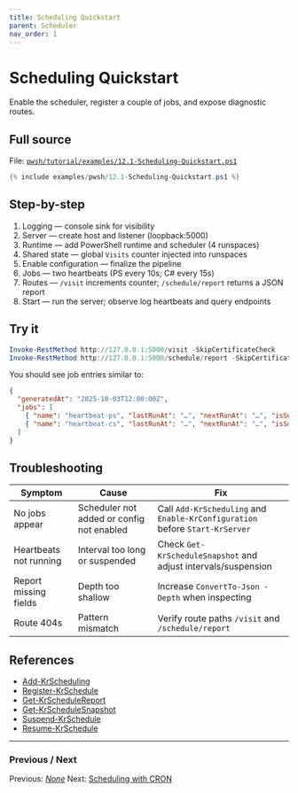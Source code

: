 ```yaml
---
title: Scheduling Quickstart
parent: Scheduler
nav_order: 1
---
```


# Scheduling Quickstart

Enable the scheduler, register a couple of jobs, and expose diagnostic routes.

## Full source

File: [`pwsh/tutorial/examples/12.1-Scheduling-Quickstart.ps1`][12.1-Scheduling-Quickstart.ps1]

```powershell
{% include examples/pwsh/12.1-Scheduling-Quickstart.ps1 %}
```

## Step-by-step

1. Logging — console sink for visibility
2. Server — create host and listener (loopback:5000)
3. Runtime — add PowerShell runtime and scheduler (4 runspaces)
4. Shared state — global `Visits` counter injected into runspaces
5. Enable configuration — finalize the pipeline
6. Jobs — two heartbeats (PS every 10s; C# every 15s)
7. Routes — `/visit` increments counter; `/schedule/report` returns a JSON report
8. Start — run the server; observe log heartbeats and query endpoints

## Try it

```powershell
Invoke-RestMethod http://127.0.0.1:5000/visit -SkipCertificateCheck
Invoke-RestMethod http://127.0.0.1:5000/schedule/report -SkipCertificateCheck | ConvertTo-Json -Depth 4
```

You should see job entries similar to:

```json
{
  "generatedAt": "2025-10-03T12:00:00Z",
  "jobs": [
    { "name": "heartbeat-ps", "lastRunAt": "…", "nextRunAt": "…", "isSuspended": false },
    { "name": "heartbeat-cs", "lastRunAt": "…", "nextRunAt": "…", "isSuspended": false }
  ]
}
```

## Troubleshooting

| Symptom | Cause | Fix |
|---------|-------|-----|
| No jobs appear | Scheduler not added or config not enabled | Call `Add-KrScheduling` and `Enable-KrConfiguration` before `Start-KrServer` |
| Heartbeats not running | Interval too long or suspended | Check `Get-KrScheduleSnapshot` and adjust intervals/suspension |
| Report missing fields | Depth too shallow | Increase `ConvertTo-Json -Depth` when inspecting |
| Route 404s | Pattern mismatch | Verify route paths `/visit` and `/schedule/report` |

## References

- [Add-KrScheduling][Add-KrScheduling]
- [Register-KrSchedule][Register-KrSchedule]
- [Get-KrScheduleReport][Get-KrScheduleReport]
- [Get-KrScheduleSnapshot][Get-KrScheduleSnapshot]
- [Suspend-KrSchedule][Suspend-KrSchedule]
- [Resume-KrSchedule][Resume-KrSchedule]

---

### Previous / Next

Previous: [_None_](.)
Next: [Scheduling with CRON][Next]

[12.1-Scheduling-Quickstart.ps1]: /pwsh/tutorial/examples/12.1-Scheduling-Quickstart.ps1
[Add-KrScheduling]: /pwsh/cmdlets/Add-KrScheduling
[Register-KrSchedule]: /pwsh/cmdlets/Register-KrSchedule
[Get-KrScheduleReport]: /pwsh/cmdlets/Get-KrScheduleReport
[Get-KrScheduleSnapshot]: /pwsh/cmdlets/Get-KrScheduleSnapshot
[Suspend-KrSchedule]: /pwsh/cmdlets/Suspend-KrSchedule
[Resume-KrSchedule]: /pwsh/cmdlets/Resume-KrSchedule
[Next]: ./2.Scheduling-Cron
